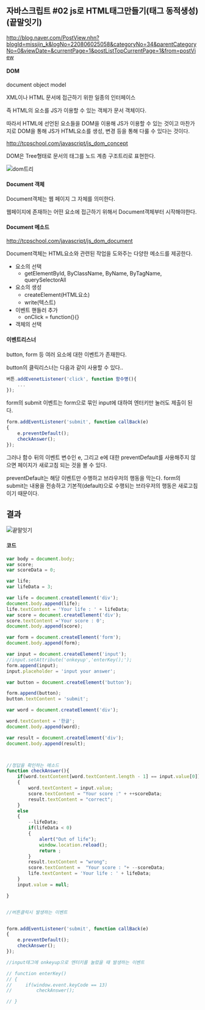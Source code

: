## 자바스크립트 #02 js로 HTML태그만들기(태그 동적생성)(끝말잇기)

http://blog.naver.com/PostView.nhn?blogId=missjin_k&logNo=220806025058&categoryNo=34&parentCategoryNo=0&viewDate=&currentPage=1&postListTopCurrentPage=1&from=postView

#### DOM

document object model

XML이나 HTML 문서에 접근하기 위한 일종의 인터페이스

즉 HTML의 요소를 JS가 이용할 수 있는 객체가 문서 객체이다.

따라서 HTML에 선언된 요소들을 DOM을 이용해 JS가 이용할 수 있는 것이고 마찬가지로 DOM을 통해 JS가 HTML요소를 생성, 변경 등을 통해 다룰 수 있다는 것이다.

http://tcpschool.com/javascript/js_dom_concept



DOM은 Tree형태로 문서의 태그를 노드 계층 구조트리로 표현한다.

![dom트리](https://user-images.githubusercontent.com/55486644/82993537-b2b5e080-a03b-11ea-8413-b72fd28410f0.JPG)





#### Document 객체

Document객체는 웹 페이지 그 자체를 의미한다.

웹페이지에 존재하는 어떤 요소에 접근하기 위해서 Document객체부터 시작해야한다.



#### Document 메소드

http://tcpschool.com/javascript/js_dom_document

Document객체는 HTML요소와 관련된 작업을 도와주는 다양한 메소드를 제공한다.

- 요소의 선택
  - getElementById, ByClassName, ByName, ByTagName, querySelectorAll
- 요소의 생성
  - createElement(HTML요소)
  - write(텍스트)
- 이벤트 핸들러 추가
  - onClick = function(){}
- 객체의 선택





#### 이벤트리스너

button, form 등 여러 요소에 대한 이벤트가 존재한다.



button의 클릭리스너는 다음과 같이 사용할 수 있다..

```javascript
버튼.addEvenetListener('click', function 함수명(){
	...
});
```



form의 submit 이벤트는 form으로 묶인 input에 대하여 엔터키만 눌러도 제출이 된다.

```javascript
form.addEventListener('submit', function callBack(e)
{
    e.preventDefault();
    checkAnswer();
});
```

그러나 함수 뒤의 이벤트 변수인 e, 그리고 e에 대한 preventDefault를 사용해주지 않으면  페이지가 새로고침 되는 것을 볼 수 있다.

preventDefault는 해당 이벤트만 수행하고 브라우저의 행동을 막는다. form의 submit는 내용을 전송하고 기본적(default)으로 수행되는 브라우저의 행동은 새로고침 이기 때문이다.



## 결과

![끝말잇기](https://user-images.githubusercontent.com/55486644/82984505-459b4e80-a02d-11ea-9003-e8bdfbc0d0f1.gif)



#### 코드

```javascript
var body = document.body;
var score;
var scoreData = 0;

var life;
var lifeData = 3;

var life = document.createElement('div');
document.body.append(life);
life.textContent = 'Your life : ' + lifeData;
var score = document.createElement('div');
score.textContent ='Your score : 0';
document.body.append(score);

var form = document.createElement('form');
document.body.append(form);

var input = document.createElement('input');
//input.setAttribute('onkeyup','enterKey();');
form.append(input);
input.placeholder = 'input your answer';

var button = document.createElement('button');

form.append(button);
button.textContent = 'submit';

var word = document.createElement('div');

word.textContent = '한글';
document.body.append(word);

var result = document.createElement('div');
document.body.append(result);



//정답을 확인하는 메소드
function checkAnswer(){
    if(word.textContent[word.textContent.length - 1] == input.value[0])
    {  
        word.textContent = input.value;
        score.textContent = "Your score :" + ++scoreData;
        result.textContent = "correct";
    }
    else
    {
        --lifeData;
        if(lifeData < 0)
        {
            alert("Out of life");
            window.location.reload();
            return ;
        }
        result.textContent = "wrong";
        score.textContent =  "Your score : "+ --scoreData;
        life.textContent = 'Your life : ' + lifeData;
    }
    input.value = null;

}


//버튼클릭시 발생하는 이벤트


form.addEventListener('submit', function callBack(e)
{
    e.preventDefault();
    checkAnswer();
});

//input태그에 onkeyup으로 엔터키를 눌렀을 때 발생하는 이벤트

// function enterKey()
// {
//     if(window.event.keyCode == 13)
//         checkAnswer();

// }
```

